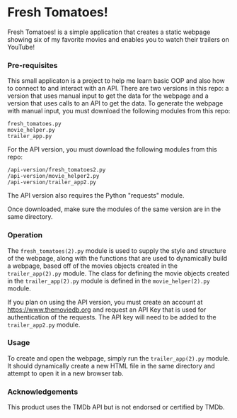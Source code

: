 # Fresh Tomatoes!

Fresh Tomatoes! is a simple application that creates a static webpage showing six of my favorite movies and enables you to watch their trailers on YouTube!

### Pre-requisites

This small applicaton is a project to help me learn basic OOP and also how to connect to and interact with an API. There are two versions in this repo: a version that uses manual input to get the data for the webpage and a version that uses calls to an API to get the data. To generate the webpage with manual input, you must download the following modules from this repo:

    fresh_tomatoes.py
    movie_helper.py
    trailer_app.py
    
For the API version, you must download the following modules from this repo:

    /api-version/fresh_tomatoes2.py
    /api-version/movie_helper2.py
    /api-version/trailer_app2.py

The API version also requires the Python "requests" module.
    
Once downloaded, make sure the modules of the same version are in the same directory.

### Operation
The `fresh_tomatoes(2).py` module is used to supply the style and structure of the webpage, along with the functions that are used to dynamically build a webpage, based off of the movies objects created in the `trailer_app(2).py` module. The class for defining the movie objects created in the `trailer_app(2).py` module is defined in the `movie_helper(2).py` module.

If you plan on using the API version, you must create an account at https://www.themoviedb.org and request an API Key that is used for authentication of the requests. The API key will need to be added to the `trailer_app2.py` module.

### Usage
To create and open the webpage, simply run the `trailer_app(2).py` module. It should dynamically create a new HTML file in the same directory and attempt to open it in a new browser tab.

### Acknowledgements
This product uses the TMDb API but is not endorsed or certified by TMDb.
